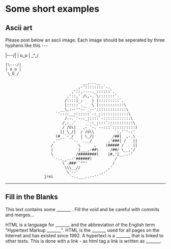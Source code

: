 # Some short examples

## Ascii art

Please post below an ascii image. Each image should be seperated by three hyphens like this ---

|\---/|
| o_o |
 \_^_/

~~~
|\---/|
| o_o |
 \_O_/
~~~

~~~
                                  __,...__
                               _,-'::::::::`-.
                             ,'::,----._::::::`.
                           ,'::,' /\,-. \:::::::`.
                          /::::| ;    | |:::::::::`.
                          |:::::`._   \ |:::::::::::\
                        __\,:--''--`_--':::::::::::::\
                      `'--::__:::::::`-:_:::::::::::::\
                          /--.`'--:_:::::`-::::::::::::\
                         /,-_.'    _`-:_::::`:::::::::::\
                         / /o\|   ,-_`-.`--:::`::::::::::)
                        || \_/|  / /o\\         `:,'''-:'
                      (#__`-_/   | \_/|        /##|  ,-.\
                     ,''     `-. `.__/       ,'###| /   ||
                    /           \      ,    (##### /    ||
                    |           |___,-##\     /##/ \__,'/
                    \          /########)    |#,'|__..-'
                     `-..__..-'######)          /
                         \`.###'`""'           /
                          \\\__//            ,'
                           \`--'         _,-'
                 jrei       `-..___..--''
~~~

---

## Fill in the Blanks

This text contains some _______ .  Fill the void and be careful with commits and merges...

HTML is a language for _______ and the abbreviation of the English term "Hypertext Markup _______". HTML is the _______ used for all pages on the Internet and has existed since 1992. A hypertext is a _______ that is linked to other texts. This is done with a link - as html tag a link is written as _______. 
